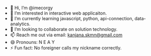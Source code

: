 - 👋 Hi, I’m @imecorgy
- 👀 I’m interested in interactive web applicaiton.
- 🌱 I’m currently learning javascript, python, api-connection, data-analytics.
- 💞️ I’m looking to collaborate on solution technology.
- 📫 Reach me out via email: kanjana.skmn@gmail.com
- 😄 Pronouns: N E A Y 
- ⚡ Fun fact: No foreigner calls my nickname correctly.

<!---
imecorgy/imecorgy is a ✨ special ✨ repository because its `README.md` (this file) appears on your GitHub profile.
You can click the Preview link to take a look at your changes.
--->

